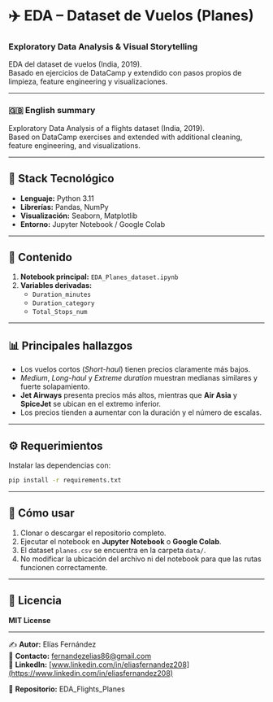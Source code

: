 # ✈️ EDA – Dataset de Vuelos (Planes)
### Exploratory Data Analysis & Visual Storytelling

EDA del dataset de vuelos (India, 2019).  
Basado en ejercicios de DataCamp y extendido con pasos propios de limpieza, feature engineering y visualizaciones.

---

### 🇬🇧 English summary
Exploratory Data Analysis of a flights dataset (India, 2019).  
Based on DataCamp exercises and extended with additional cleaning, feature engineering, and visualizations.

---

## 🧰 Stack Tecnológico
- **Lenguaje:** Python 3.11  
- **Librerías:** Pandas, NumPy  
- **Visualización:** Seaborn, Matplotlib  
- **Entorno:** Jupyter Notebook / Google Colab

---

## 📘 Contenido
1. **Notebook principal:** `EDA_Planes_dataset.ipynb`
2. **Variables derivadas:**
   - `Duration_minutes`
   - `Duration_category`
   - `Total_Stops_num`

---

## 📊 Principales hallazgos
- Los vuelos cortos (*Short-haul*) tienen precios claramente más bajos.  
- *Medium*, *Long-haul* y *Extreme duration* muestran medianas similares y fuerte solapamiento.  
- **Jet Airways** presenta precios más altos, mientras que **Air Asia** y **SpiceJet** se ubican en el extremo inferior.  
- Los precios tienden a aumentar con la duración y el número de escalas.

---

## ⚙️ Requerimientos
Instalar las dependencias con:

```bash
pip install -r requirements.txt
```

---

## 🚀 Cómo usar
1. Clonar o descargar el repositorio completo.  
2. Ejecutar el notebook en **Jupyter Notebook** o **Google Colab**.  
3. El dataset `planes.csv` se encuentra en la carpeta `data/`.  
4. No modificar la ubicación del archivo ni del notebook para que las rutas funcionen correctamente.

---

## 🪪 Licencia
**MIT License**

---

✍️ **Autor:** Elías Fernández  
📧 **Contacto:** [fernandezelias86@gmail.com](mailto:fernandezelias86@gmail.com)  
🔗 **LinkedIn:** [www.linkedin.com/in/eliasfernandez208](https://www.linkedin.com/in/eliasfernandez208)

📁 **Repositorio:** EDA_Flights_Planes  

